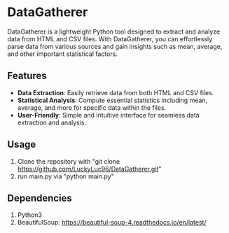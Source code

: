 # DataGatherer

DataGatherer is a lightweight Python tool designed to extract and analyze data from HTML and CSV files. With DataGatherer, you can effortlessly parse data from various sources and gain insights such as mean, average, and other important statistical factors.

## Features

- **Data Extraction**: Easily retrieve data from both HTML and CSV files.
- **Statistical Analysis**: Compute essential statistics including mean, average, and more for specific data within the files.
- **User-Friendly**: Simple and intuitive interface for seamless data extraction and analysis.

## Usage

1. Clone the repository with "git clone https://github.com/LuckyLuc96/DataGatherer.git"
2. run main.py via "python main.py"

## Dependencies
1) Python3
2) BeautifulSoup: https://beautiful-soup-4.readthedocs.io/en/latest/